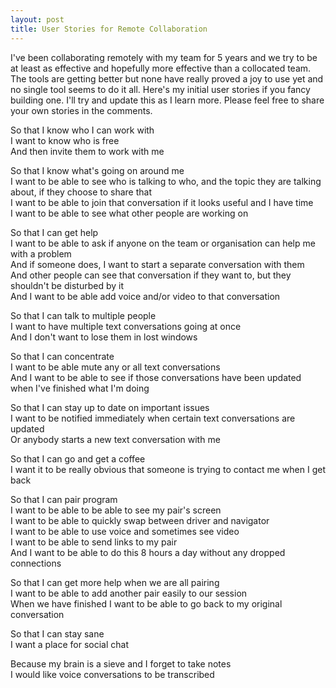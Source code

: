 ```yaml
---
layout: post
title: User Stories for Remote Collaboration 
---
```


I've been collaborating remotely with my team for 5 years and we try to be at least as effective and hopefully more effective than a collocated team. The tools are getting better but none have really proved a joy to use yet and no single tool seems to do it all. Here's my initial user stories if you fancy building one. I'll try and update this as I learn more. Please feel free to share your own stories in the comments.

So that I know who I can work with  
I want to know who is free  
And then invite them to work with me

So that I know what's going on around me  
I want to be able to see who is talking to who, and the topic they are talking about, if they choose to share that  
I want to be able to join that conversation if it looks useful and I have time  
I want to be able to see what other people are working on  

So that I can get help   
I want to be able to ask if anyone on the team or organisation can help me with a problem  
And if someone does, I want to start a separate conversation with them  
And other people can see that conversation if they want to, but they shouldn't be disturbed by it  
And I want to be able add voice and/or video to that conversation  

So that I can talk to multiple people  
I want to have multiple text conversations going at once  
And I don't want to lose them in lost windows  

So that I can concentrate   
I want to be able mute any or all text conversations  
And I want to be able to see if those conversations have been updated when I've finished what I'm doing  

So that I can stay up to date on important issues  
I want to be notified immediately when certain text conversations are updated  
Or anybody starts a new text conversation with me

So that I can go and get a coffee  
I want it to be really obvious that someone is trying to contact me when I get back  

So that I can pair program  
I want to be able to be able to see my pair's screen  
I want to be able to quickly swap between driver and navigator  
I want to be able to use voice and sometimes see video  
I want to be able to send links to my pair  
And I want to be able to do this 8 hours a day without any dropped connections  

So that I can get more help when we are all pairing  
I want to be able to add another pair easily to our session  
When we have finished I want to be able to go back to my original conversation  

So that I can stay sane   
I want a place for social chat  

Because my brain is a sieve and I forget to take notes  
I would like voice conversations to be transcribed


